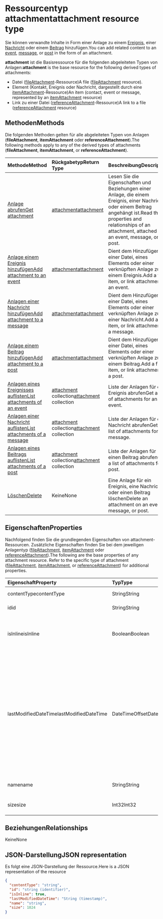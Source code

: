 # <a name="attachment-resource-type"></a><span data-ttu-id="c561a-101">Ressourcentyp attachment</span><span class="sxs-lookup"><span data-stu-id="c561a-101">attachment resource type</span></span>

<span data-ttu-id="c561a-102">Sie können verwandte Inhalte in Form einer Anlage zu einem [Ereignis](../resources/event.md), einer [Nachricht](../resources/message.md) oder einem [Beitrag](../resources/post.md) hinzufügen.</span><span class="sxs-lookup"><span data-stu-id="c561a-102">You can add related content to an [event](../resources/event.md), [message](../resources/message.md), or [post](../resources/post.md) in the form of an attachment.</span></span>

<span data-ttu-id="c561a-103">**attachment** ist die Basisressource für die folgenden abgeleiteten Typen von Anlagen:</span><span class="sxs-lookup"><span data-stu-id="c561a-103">**attachment** is the base resource for the following derived types of attachments:</span></span>

* <span data-ttu-id="c561a-104">Datei ([fileAttachment](../resources/fileattachment.md)-Ressource)</span><span class="sxs-lookup"><span data-stu-id="c561a-104">A file ([fileAttachment](../resources/fileattachment.md) resource).</span></span>
* <span data-ttu-id="c561a-105">Element (Kontakt, Ereignis oder Nachricht, dargestellt durch eine [itemAttachment](../resources/itemattachment.md)-Ressource)</span><span class="sxs-lookup"><span data-stu-id="c561a-105">An item (contact, event or message, represented by an [itemAttachment](../resources/itemattachment.md) resource)</span></span>
* <span data-ttu-id="c561a-106">Link zu einer Datei ([referenceAttachment](../resources/referenceAttachment.md)-Ressource)</span><span class="sxs-lookup"><span data-stu-id="c561a-106">A link to a file ([referenceAttachment](../resources/referenceAttachment.md) resource)</span></span>


## <a name="methods"></a><span data-ttu-id="c561a-107">Methoden</span><span class="sxs-lookup"><span data-stu-id="c561a-107">Methods</span></span>

<span data-ttu-id="c561a-108">Die folgenden Methoden gelten für alle abgeleiteten Typen von Anlagen (**fileAttachment**, **itemAttachment** oder **referenceAttachment**).</span><span class="sxs-lookup"><span data-stu-id="c561a-108">The following methods apply to any of the derived types of attachments (**fileAttachment**, **itemAttachment**, or **referenceAttachment**).</span></span>

| <span data-ttu-id="c561a-109">Methode</span><span class="sxs-lookup"><span data-stu-id="c561a-109">Method</span></span>       | <span data-ttu-id="c561a-110">Rückgabetyp</span><span class="sxs-lookup"><span data-stu-id="c561a-110">Return Type</span></span>  |<span data-ttu-id="c561a-111">Beschreibung</span><span class="sxs-lookup"><span data-stu-id="c561a-111">Description</span></span>|
|:---------------|:--------|:----------|
|[<span data-ttu-id="c561a-112">Anlage abrufen</span><span class="sxs-lookup"><span data-stu-id="c561a-112">Get attachment</span></span>](../api/attachment_get.md) | [<span data-ttu-id="c561a-113">attachment</span><span class="sxs-lookup"><span data-stu-id="c561a-113">attachment</span></span>](attachment.md) |<span data-ttu-id="c561a-114">Lesen Sie die Eigenschaften und Beziehungen einer Anlage, die einem Ereignis, einer Nachricht oder einem Beitrag angehängt ist.</span><span class="sxs-lookup"><span data-stu-id="c561a-114">Read the properties and relationships of an attachment, attached to an event, message, or post.</span></span>|
|[<span data-ttu-id="c561a-115">Anlage einem Ereignis hinzufügen</span><span class="sxs-lookup"><span data-stu-id="c561a-115">Add attachment to an event</span></span>](../api/event_post_attachments.md) | [<span data-ttu-id="c561a-116">attachment</span><span class="sxs-lookup"><span data-stu-id="c561a-116">attachment</span></span>](attachment.md) |<span data-ttu-id="c561a-117">Dient dem Hinzufügen einer Datei, eines Elements oder einer verknüpften Anlage zu einem Ereignis.</span><span class="sxs-lookup"><span data-stu-id="c561a-117">Add a file, item, or link attachment to an event.</span></span>|
|[<span data-ttu-id="c561a-118">Anlagen einer Nachricht hinzufügen</span><span class="sxs-lookup"><span data-stu-id="c561a-118">Add attachment to a message</span></span>](../api/message_post_attachments.md) | [<span data-ttu-id="c561a-119">attachment</span><span class="sxs-lookup"><span data-stu-id="c561a-119">attachment</span></span>](attachment.md) |<span data-ttu-id="c561a-120">Dient dem Hinzufügen einer Datei, eines Elements oder einer verknüpften Anlage zu einer Nachricht.</span><span class="sxs-lookup"><span data-stu-id="c561a-120">Add a file, item, or link attachment to a message.</span></span>|
|[<span data-ttu-id="c561a-121">Anlage einem Beitrag hinzufügen</span><span class="sxs-lookup"><span data-stu-id="c561a-121">Add attachment to a post</span></span>](../api/post_post_attachments.md) | [<span data-ttu-id="c561a-122">attachment</span><span class="sxs-lookup"><span data-stu-id="c561a-122">attachment</span></span>](attachment.md) |<span data-ttu-id="c561a-123">Dient dem Hinzufügen einer Datei, eines Elements oder einer verknüpften Anlage zu einem Beitrag.</span><span class="sxs-lookup"><span data-stu-id="c561a-123">Add a file, item, or link attachment to a post.</span></span>|
|[<span data-ttu-id="c561a-124">Anlagen eines Ereignisses auflisten</span><span class="sxs-lookup"><span data-stu-id="c561a-124">List attachments of an event</span></span>](../api/event_list_attachments.md) | <span data-ttu-id="c561a-125">[attachment](attachment.md) collection</span><span class="sxs-lookup"><span data-stu-id="c561a-125">[attachment](attachment.md) collection</span></span> | <span data-ttu-id="c561a-126">Liste der Anlagen für ein Ereignis abrufen</span><span class="sxs-lookup"><span data-stu-id="c561a-126">Get a list of attachments for an event.</span></span> |
|[<span data-ttu-id="c561a-127">Anlagen einer Nachricht auflisten</span><span class="sxs-lookup"><span data-stu-id="c561a-127">List attachments of a message</span></span>](../api/message_list_attachments.md) | <span data-ttu-id="c561a-128">[attachment](attachment.md) collection</span><span class="sxs-lookup"><span data-stu-id="c561a-128">[attachment](attachment.md) collection</span></span> | <span data-ttu-id="c561a-129">Liste der Anlagen für eine Nachricht abrufen</span><span class="sxs-lookup"><span data-stu-id="c561a-129">Get a list of attachments for a message.</span></span> |
|[<span data-ttu-id="c561a-130">Anlagen eines Beitrags auflisten</span><span class="sxs-lookup"><span data-stu-id="c561a-130">List attachments of a post</span></span>](../api/post_list_attachments.md) | <span data-ttu-id="c561a-131">[attachment](attachment.md) collection</span><span class="sxs-lookup"><span data-stu-id="c561a-131">[attachment](attachment.md) collection</span></span> | <span data-ttu-id="c561a-132">Liste der Anlagen für einen Beitrag abrufen</span><span class="sxs-lookup"><span data-stu-id="c561a-132">Get a list of attachments for a post.</span></span> |
|[<span data-ttu-id="c561a-133">Löschen</span><span class="sxs-lookup"><span data-stu-id="c561a-133">Delete</span></span>](../api/attachment_delete.md) | <span data-ttu-id="c561a-134">Keine</span><span class="sxs-lookup"><span data-stu-id="c561a-134">None</span></span> |<span data-ttu-id="c561a-135">Eine Anlage für ein Ereignis, eine Nachricht oder einen Beitrag löschen</span><span class="sxs-lookup"><span data-stu-id="c561a-135">Delete an attachment on an event, message, or post.</span></span> |

## <a name="properties"></a><span data-ttu-id="c561a-136">Eigenschaften</span><span class="sxs-lookup"><span data-stu-id="c561a-136">Properties</span></span>

<span data-ttu-id="c561a-p101">Nachfolgend finden Sie die grundlegenden Eigenschaften von attachment-Ressourcen. Zusätzliche Eigenschaften finden Sie bei dem jeweiligen Anlagentyp ([fileAttachment](../resources/fileattachment.md), [itemAttachment](../resources/itemattachment.md) oder [referenceAttachment](../resources/referenceAttachment.md)).</span><span class="sxs-lookup"><span data-stu-id="c561a-p101">The following are the base properties of any attachment resource. Refer to the specific type of attachment ([fileAttachment](../resources/fileattachment.md), [itemAttachment](../resources/itemattachment.md), or [referenceAttachment](../resources/referenceAttachment.md)) for additional properties.</span></span>

| <span data-ttu-id="c561a-139">Eigenschaft</span><span class="sxs-lookup"><span data-stu-id="c561a-139">Property</span></span>     | <span data-ttu-id="c561a-140">Typ</span><span class="sxs-lookup"><span data-stu-id="c561a-140">Type</span></span>   |<span data-ttu-id="c561a-141">Beschreibung</span><span class="sxs-lookup"><span data-stu-id="c561a-141">Description</span></span>|
|:---------------|:--------|:----------|
|<span data-ttu-id="c561a-142">contentType</span><span class="sxs-lookup"><span data-stu-id="c561a-142">contentType</span></span>|<span data-ttu-id="c561a-143">String</span><span class="sxs-lookup"><span data-stu-id="c561a-143">String</span></span>|<span data-ttu-id="c561a-144">Der MIME-Typ.</span><span class="sxs-lookup"><span data-stu-id="c561a-144">The MIME type.</span></span>|
|<span data-ttu-id="c561a-145">id</span><span class="sxs-lookup"><span data-stu-id="c561a-145">id</span></span>|<span data-ttu-id="c561a-146">String</span><span class="sxs-lookup"><span data-stu-id="c561a-146">String</span></span>| <span data-ttu-id="c561a-147">Schreibgeschützt.</span><span class="sxs-lookup"><span data-stu-id="c561a-147">Read-only.</span></span>|
|<span data-ttu-id="c561a-148">isInline</span><span class="sxs-lookup"><span data-stu-id="c561a-148">isInline</span></span>|<span data-ttu-id="c561a-149">Boolean</span><span class="sxs-lookup"><span data-stu-id="c561a-149">Boolean</span></span>|<span data-ttu-id="c561a-150">`true`, wenn die Anlage eine Inlineanlage ist, andernfalls `false`.</span><span class="sxs-lookup"><span data-stu-id="c561a-150">`true` if the attachment is an inline attachment; otherwise, `false`.</span></span>|
|<span data-ttu-id="c561a-151">lastModifiedDateTime</span><span class="sxs-lookup"><span data-stu-id="c561a-151">lastModifiedDateTime</span></span>|<span data-ttu-id="c561a-152">DateTimeOffset</span><span class="sxs-lookup"><span data-stu-id="c561a-152">DateTimeOffset</span></span>|<span data-ttu-id="c561a-p102">Der Timestamp-Typ stellt die Datums- und Uhrzeitinformationen mithilfe des ISO 8601-Formats dar und wird immer in UTC-Zeit angegeben. Mitternacht UTC-Zeit am 1. Januar 2014 würde z. B. wie folgt aussehen: `'2014-01-01T00:00:00Z'`</span><span class="sxs-lookup"><span data-stu-id="c561a-p102">The Timestamp type represents date and time information using ISO 8601 format and is always in UTC time. For example, midnight UTC on Jan 1, 2014 would look like this: `'2014-01-01T00:00:00Z'`</span></span>|
|<span data-ttu-id="c561a-155">name</span><span class="sxs-lookup"><span data-stu-id="c561a-155">name</span></span>|<span data-ttu-id="c561a-156">String</span><span class="sxs-lookup"><span data-stu-id="c561a-156">String</span></span>|<span data-ttu-id="c561a-157">Der Dateiname der Anlage.</span><span class="sxs-lookup"><span data-stu-id="c561a-157">The attachment's file name.</span></span>|
|<span data-ttu-id="c561a-158">size</span><span class="sxs-lookup"><span data-stu-id="c561a-158">size</span></span>|<span data-ttu-id="c561a-159">Int32</span><span class="sxs-lookup"><span data-stu-id="c561a-159">Int32</span></span>|<span data-ttu-id="c561a-160">Die Länge der Anlage in Byte.</span><span class="sxs-lookup"><span data-stu-id="c561a-160">The length of the attachment in bytes.</span></span>|

## <a name="relationships"></a><span data-ttu-id="c561a-161">Beziehungen</span><span class="sxs-lookup"><span data-stu-id="c561a-161">Relationships</span></span>
<span data-ttu-id="c561a-162">Keine</span><span class="sxs-lookup"><span data-stu-id="c561a-162">None</span></span>

## <a name="json-representation"></a><span data-ttu-id="c561a-163">JSON-Darstellung</span><span class="sxs-lookup"><span data-stu-id="c561a-163">JSON representation</span></span>

<span data-ttu-id="c561a-164">Es folgt eine JSON-Darstellung der Ressource.</span><span class="sxs-lookup"><span data-stu-id="c561a-164">Here is a JSON representation of the resource</span></span>

<!-- {
  "blockType": "resource",
  "optionalProperties": [

  ],
  "keyProperty": "id",
  "@odata.type": "microsoft.graph.attachment"
}-->

```json
{
  "contentType": "string",
  "id": "string (identifier)",
  "isInline": true,
  "lastModifiedDateTime": "String (timestamp)",
  "name": "string",
  "size": 1024
}

```


<!-- uuid: 8fcb5dbc-d5aa-4681-8e31-b001d5168d79
2015-10-25 14:57:30 UTC -->
<!-- {
  "type": "#page.annotation",
  "description": "attachment resource",
  "keywords": "",
  "section": "documentation",
  "tocPath": ""
}-->
